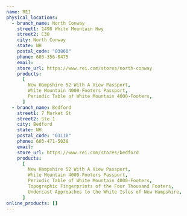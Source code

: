 ```yaml
---
name: REI
physical_locations:
  - branch_name: North Conway
    street1: 1498 White Mountain Hwy
    street2: C30
    city: North Conway
    state: NH
    postal_code: "03860"
    phone: 603-356-0475
    email:
    store_url: https://www.rei.com/stores/north-conway
    products:
      [
        New Hampshire 52 With A View Passport,
        White Mountain 4000-Footers Passport,
        Periodic Table of White Mountain 4000-Footers,
      ]
  - branch_name: Bedford
    street1: 7 Market St
    street2: Ste 1
    city: Bedford
    state: NH
    postal_code: "03110"
    phone: 603-471-5038
    email:
    store_url: https://www.rei.com/stores/bedford
    products:
      [
        New Hampshire 52 With A View Passport,
        White Mountain 4000-Footers Passport,
        Periodic Table of White Mountain 4000-Footers,
        Topographic Fingerprints of the Four Thousand Footers,
        Undercast Approaches to the White Isles of New Hampshire,
      ]
online_products: []
---
```

